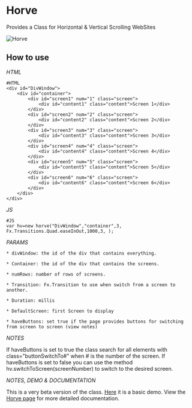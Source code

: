 Horve
==================

Provides a Class for Horizontal & Vertical Scrolling WebSites

![Horve](http://eqepa.com/wp-content/uploads/2010/02/horve-logo1-200x57.png)
 
How to use
----------

*HTML*

	#HTML
	<div id="DivWindow">
		<div id="container">
			<div id="screen1" num="1" class="screen">
				<div id="content1" class="content">Screen 1</div>
			</div>
			<div id="screen2" num="2" class="screen">
				<div id="content2" class="content">Screen 2</div>
			</div>
			<div id="screen3" num="3" class="screen">
				<div id="content3" class="content">Screen 3</div>
			</div>
			<div id="screen4" num="4" class="screen">
				<div id="content4" class="content">Screen 4</div>
			</div>
			<div id="screen5" num="5" class="screen">
				<div id="content5" class="content">Screen 5</div>
			</div>
			<div id="screen6" num="6" class="screen">
				<div id="content6" class="content">Screen 6</div>
			</div>
		</div>
	</div>

*JS*

	#JS
    var hv=new horve("DivWindow","container",3, Fx.Transitions.Quad.easeInOut,1000,3, );


*PARAMS*

    * divWindow: the id of the div that contains everything.
	
    * Container: the id of the div that contains the screens.
	
    * numRows: number of rows of screens.
	
    * Transition: Fx.Transition to use when switch from a screen to another.
	
    * Duration: millis
	
    * DefaultScreen: first Screen to display
	
	* haveButtons: set true if the page provides buttons for switching from screen to screen (view notes)
	
	
*NOTES*

If haveButtons is set to true the class search for all elements with class="buttonSwitchTo#" when # is the number of the screen.
If haveButtons is set to false you can use the method hv.switchToScreen(screenNumber) to switch to the desired screen.

*NOTES, DEMO & DOCUMENTATION*

This is a very beta version of the class.
[Here](http://eqepa.com/Playground/Mootools/Horve/demo.html) it is a basic demo.
View the [Horve page](http://eqepa.com/projects/mootools-plugins/horve-mootools-horizontal-vertical-scroll-websites/) for more detailed documentation.
